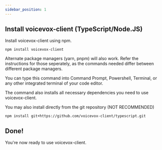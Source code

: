 ```yaml
---
sidebar_position: 1
---
```


## Install voicevox-client (TypeScript/Node.JS)

Install voicevox-client using npm.

```
npm install voicevox-client
```

Alternate package managers (yarn, pnpm) will also work. Refer the instructions for those seperately, as the commands needed differ between different package managers.

You can type this command into Command Prompt, Powershell, Terminal, or any other integrated terminal of your code editor.

The command also installs all necessary dependencies you need to use voicevox-client.

You may also install directly from the git repository (NOT RECOMMENDED)

```
npm install git+https://github.com/voicevox-client/typescript.git
```

## Done!

You're now ready to use voicevox-client.
